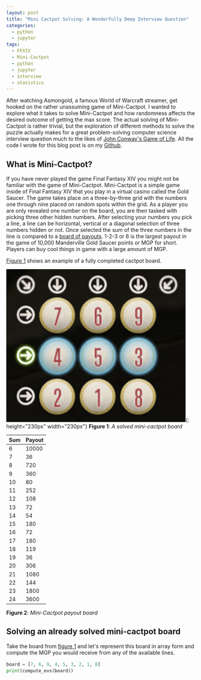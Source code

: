 ```yaml
---
layout: post
title: "Mini Cactpot Solving: A Wonderfully Deep Interview Question"
categories:
  - python
  - jupyter
tags:
  - FFXIV
  - Mini-Cactpot
  - python
  - jupyter
  - interview
  - statistics
---
```


After watching Asmongold, a famous World of Warcraft streamer, get hooked on the rather unassuming game of Mini-Cactpot. I wanted to explore what it takes to solve Mini-Cactpot and how randomness affects the desired outcome of getting the max score. The actual solving of Mini-Cactpot is rather trivial, but the exploration of different methods to solve the puzzle actually makes for a great problem-solving computer science interview question much to the likes of [John Conway's Game of Life](https://en.wikipedia.org/wiki/Conway%27s_Game_of_Life). All the code I wrote for this blog post is on my [Github](https://github.com/kinilune/cactpot-solver).

## What is Mini-Cactpot?

If you have never played the game Final Fantasy XIV you might not be familiar with the game of Mini-Cactpot. Mini-Cactpot is a simple game inside of Final Fantasy XIV that you play in a virtual casino called the Gold Saucer. The game takes place on a three-by-three grid with the numbers one through nine placed on random spots within the grid. As a player you are only revealed one number on the board, you are then tasked with picking three other hidden numbers. After selecting your numbers you pick a line, a line can be horizontal, vertical or a diagonal selection of three numbers hidden or not. Once selected the sum of the three numbers in the line is compared to a [board of payouts](#figure-2). 1-2-3 or 6 is the largest payout in the game of 10,000 Manderville Gold Saucer points or MGP for short. Players can buy cool things in game with a large amount of MGP.

[Figure 1](#figure-1) shows an example of a fully completed cactpot board.

<a name="figure-1"></a>![Mini-Cactpot Board](../assets/images/cactpotboard.png){: height="230px" width="230px"}
**Figure 1**: _A solved mini-cactpot board_

| Sum | Payout |
| --- | --- |
| 6 | 10000 |
| 7 | 36 |
| 8 | 720 |
| 9 | 360 |
| 10 | 80 |
| 11 | 252 |
| 12 | 108 |
| 13 | 72 |
| 14 | 54 |
| 15 | 180 |
| 16 | 72 |
| 17 | 180 |
| 18 | 119 |
| 19 | 36 |
| 20 | 306 |
| 21 | 1080 |
| 22 | 144 |
| 23 | 1800 |
| 24 | 3600 |

<a name="figure-2"></a>**Figure 2**: _Mini-Cactpot payout board_

## Solving an already solved mini-cactpot board

Take the board from [figure 1](#figure-1) and let's represent this board in array form and compute the MGP you would receive from any of the available lines. 
```python
board = [7, 6, 9, 4, 5, 3, 2, 1, 8]
print(compute_evs(board))
```